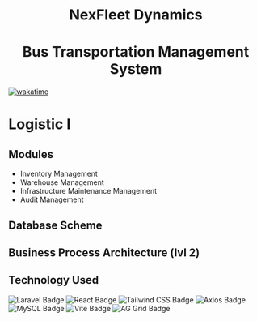 <h1 align="center">NexFleet Dynamics</h1>
<h1 align="center">Bus Transportation Management System</h1>

[![wakatime](https://wakatime.com/badge/user/018c478b-7bf8-48c4-a893-0055b2f83fc6/project/7a795007-17ff-470d-83aa-d617089be109.svg?style=for-the-badge)](https://wakatime.com/badge/user/018c478b-7bf8-48c4-a893-0055b2f83fc6/project/7a795007-17ff-470d-83aa-d617089be109)

# Logistic I

## Modules
- Inventory Management
- Warehouse Management
- Infrastructure Maintenance Management
- Audit Management

## Database Scheme

## Business Process Architecture (lvl 2)

## Technology Used
![Laravel Badge](https://img.shields.io/badge/Laravel-FF2D20?logo=laravel&logoColor=fff&style=for-the-badge)
![React Badge](https://img.shields.io/badge/React-61DAFB?logo=react&logoColor=000&style=for-the-badge)
![Tailwind CSS Badge](https://img.shields.io/badge/Tailwind%20CSS-06B6D4?logo=tailwindcss&logoColor=fff&style=for-the-badge)
![Axios Badge](https://img.shields.io/badge/Axios-5A29E4?logo=axios&logoColor=fff&style=for-the-badge)
![MySQL Badge](https://img.shields.io/badge/MySQL-4479A1?logo=mysql&logoColor=fff&style=for-the-badge)
![Vite Badge](https://img.shields.io/badge/Vite-646CFF?logo=vite&logoColor=fff&style=for-the-badge)
![AG Grid Badge](https://img.shields.io/badge/AG%20Grid-FFFFFF?&style=for-the-badge)